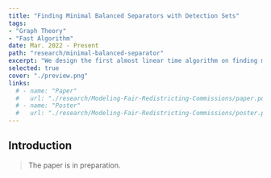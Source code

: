 ```yaml
---
title: "Finding Minimal Balanced Separators with Detection Sets"
tags:
- "Graph Theory"
- "Fast Algorithm"
date: Mar. 2022 - Present
path: "research/minimal-balanced-separator"
excerpt: "We design the first almost linear time algorithm on finding minimal balanced separator."
selected: true
cover: "./preview.png"
links:
  # - name: "Paper"
  #   url: "./research/Modeling-Fair-Redistricting-Commissions/paper.pdf"
  # - name: "Poster"
  #   url: "./research/Modeling-Fair-Redistricting-Commissions/poster.pdf" 
---
```


## Introduction

> The paper is in preparation.
